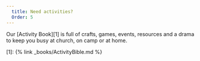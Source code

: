 ```yaml
---
  title: Need activities?
  Order: 5
---
```

Our [Activity Book][1] is full of crafts, games, events, resources and a drama to keep you busy at church, on camp or at home.

[1]: {% link _books/ActivityBible.md %}
